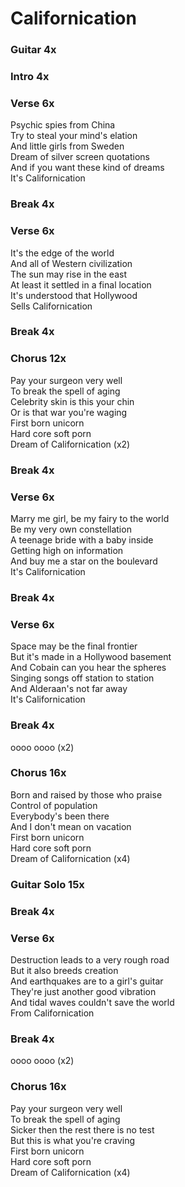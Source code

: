 # Californication


### Guitar 4x

### Intro  4x  

### Verse  6x
Psychic spies from China  
Try to steal your mind's elation  
And little girls from Sweden  
Dream of silver screen quotations  
And if you want these kind of dreams  
It's Californication  

### Break  4x

### Verse  6x
It's the edge of the world  
And all of Western civilization  
The sun may rise in the east  
At least it settled in a final location  
It's understood that Hollywood  
Sells Californication  

### Break  4x

### Chorus  12x
Pay your surgeon very well  
To break the spell of aging  
Celebrity skin is this your chin  
Or is that war you're waging  
First born unicorn  
Hard core soft porn  
Dream of Californication (x2)  

### Break  4x

### Verse  6x
Marry me girl, be my fairy to the world  
Be my very own constellation  
A teenage bride with a baby inside  
Getting high on information  
And buy me a star on the boulevard  
It's Californication  

### Break  4x

### Verse  6x
Space may be the final frontier  
But it's made in a Hollywood basement  
And Cobain can you hear the spheres  
Singing songs off station to station  
And Alderaan's not far away  
It's Californication  

### Break  4x  
oooo oooo (x2)

### Chorus  16x
Born and raised by those who praise  
Control of population  
Everybody's been there  
And I don't mean on vacation  
First born unicorn  
Hard core soft porn  
Dream of Californication (x4) 

### Guitar Solo  15x

### Break  4x

### Verse  6x
Destruction leads to a very rough road  
But it also breeds creation  
And earthquakes are to a girl's guitar  
They're just another good vibration  
And tidal waves couldn't save the world  
From Californication  

### Break  4x  
oooo oooo (x2)

### Chorus  16x
Pay your surgeon very well  
To break the spell of aging  
Sicker then the rest there is no test  
But this is what you're craving  
First born unicorn  
Hard core soft porn  
Dream of Californication (x4) 
